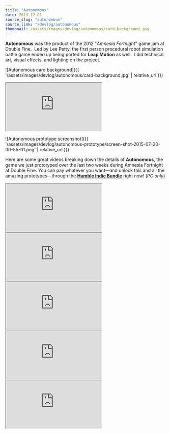 ```yaml
---
title: "Autonomous"
date: 2013-12-01
source_slug: "autonomous"
source_link: "/devlog/autonomous"
thumbnail: /assets/images/devlog/autonomous/card-background.jpg
---
```


**Autonomous** was the product of the 2012 "*Amnesia Fortnight*" game jam at Double Fine.  Led by Lee Petty, the first person procedural robot simulation battle game ended up being ported for **Leap Motion** as well.  I did technical art, visual effects, and lighting on the project.

![Autonomous card background]({{ '/assets/images/devlog/autonomous/card-background.jpg' | relative_url }})

<div class="experience-video">
  <iframe
    src="https://player.vimeo.com/video/90606160?wmode=opaque&api=1"
    title="Autonomous Trailer (Leap Edition)"
    allow="autoplay; fullscreen; picture-in-picture"
    allowfullscreen
    loading="lazy"
  ></iframe>
</div>

![Autonomous prototype screenshot]({{ '/assets/images/devlog/autonomous-prototype/screen-shot-2015-07-20-00-55-01.png' | relative_url }})

Here are some great videos breaking down the details of **Autonomous**, the game we just prototyped over the last two weeks during Amnesia Fortnight at Double Fine. You can pay whatever you want—and unlock this and all the amazing prototypes—through the **[Humble Indie Bundle](http://www.humblebundle.com/double-fine)** right now! (*PC only*)

<div class="media-grid">
  <div class="experience-video">
    <iframe
      src="https://www.youtube.com/embed/8wZHUh5gtmE"
      title="Autonomous Overview"
      allow="autoplay; fullscreen; picture-in-picture"
      allowfullscreen
      loading="lazy"
    ></iframe>
  </div>
  <div class="experience-video">
    <iframe
      src="https://www.youtube.com/embed/8KWv2pWOxhs"
      title="Autonomous Prototype Walkthrough"
      allow="autoplay; fullscreen; picture-in-picture"
      allowfullscreen
      loading="lazy"
    ></iframe>
  </div>
  <div class="experience-video">
    <iframe
      src="https://www.youtube.com/embed/duR9-Z6t_4E"
      title="Autonomous Gameplay"
      allow="autoplay; fullscreen; picture-in-picture"
      allowfullscreen
      loading="lazy"
    ></iframe>
  </div>
  <div class="experience-video">
    <iframe
      src="https://www.youtube.com/embed/cIC4OmhOrpk"
      title="Autonomous Insights"
      allow="autoplay; fullscreen; picture-in-picture"
      allowfullscreen
      loading="lazy"
    ></iframe>
  </div>
  <div class="experience-video">
    <iframe
      src="https://www.youtube.com/embed/OGN9BkJcEkg"
      title="Autonomous Developer Commentary"
      allow="autoplay; fullscreen; picture-in-picture"
      allowfullscreen
      loading="lazy"
    ></iframe>
  </div>
</div>
